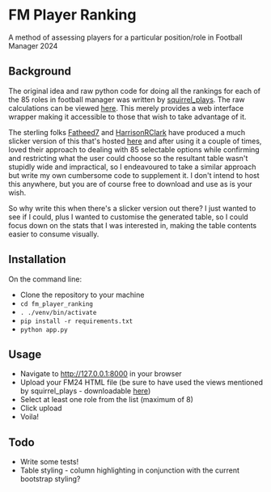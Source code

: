 # FM Player Ranking
A method of assessing players for a particular position/role in Football Manager 2024

## Background
The original idea and raw python code for doing all the rankings for each of the 85 roles in football manager was 
written by [squirrel_plays](https://www.youtube.com/@squirrel_plays_fof4318). The raw calculations can be viewed 
[here](https://squirrelplays.neocities.org/). This merely provides a web interface wrapper making it accessible
to those that wish to take advantage of it.

The sterling folks [Fatheed7](https://github.com/Fatheed7) and [HarrisonRClark](https://github.com/HarrisonRClark)
have produced a much slicker version of this that's hosted [here](https://fm-recruitment-2ac38cc99aa0.herokuapp.com/)
and after using it a couple of times, loved their approach to dealing with 85 selectable options while confirming and
restricting what the user could choose so the resultant table wasn't stupidly wide and impractical, so I endeavoured 
to take a similar approach but write my own cumbersome code to supplement it. I don't intend to host this anywhere, but
you are of course free to download and use as is your wish.

So why write this when there's a slicker version out there? I just wanted to see if I could, plus I wanted to customise
the generated table, so I could focus down on the stats that I was interested in, making the table contents easier to 
consume visually.

## Installation
On the command line:

- Clone the repository to your machine
- `cd fm_player_ranking`
- `. ./venv/bin/activate`
- `pip install -r requirements.txt`
- `python app.py`

## Usage
- Navigate to http://127.0.0.1:8000 in your browser
- Upload your FM24 HTML file (be sure to have used the views mentioned by squirrel_plays - downloadable [here](https://www.mediafire.com/file/ymf6xhw0bk4enjj/FM24_files.zip/file))
- Select at least one role from the list (maximum of 8)
- Click upload
- Voila!

## Todo
- Write some tests!
- Table styling - column highlighting in conjunction with the current bootstrap styling?

